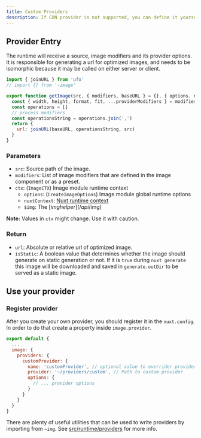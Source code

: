 ```yaml
---
title: Custom Providers
description: If CDN provider is not supported, you can define it yourself.
---
```


## Provider Entry

The runtime will receive a source, image modifiers and its provider options. It is responsible for generating a url for optimized images, and needs to be isomorphic because it may be called on either server or client.

```js
import { joinURL } from 'ufo'
// import {} from '~image'

export function getImage(src, { modifiers, baseURL } = {}, { options, nuxtContext, $img }) {
  const { width, height, format, fit, ...providerModifiers } = modifiers
  const operations = []
  // process modifiers
  const operationsString = operations.join(',')
  return {
    url: joinURL(baseURL, operationsString, src)
  }
}
```

### Parameters

- `src`: Source path of the image.
- `modifiers`: List of image modifiers that are defined in the image component or as a preset.
- `ctx`: (`ImageCTX`) Image module runtime context
  - `options`: (`CreateImageOptions`) Image module global runtime options
  - `nuxtContext`: [Nuxt runtime context](https://nuxtjs.org/docs/2.x/internals-glossary/context/)
  - `$img`: The [$img helper](/api/$img)

**Note:** Values in `ctx` might change. Use it with caution.

### Return

- `url`: Absolute or relative url of optimized image.
- `isStatic`: A boolean value that determines whether the image should generate on static generation or not. If it is `true` during `nuxt generate` this image will be downloaded and saved in `generate.outDir` to be served as a static image.

## Use your provider

### Register provider

After you create your own provider, you should register it in the `nuxt.config`. In order to do that create a property inside `image.provider`.

```js
export default {
  ...
  image: {
    providers: {
      customProvider: {
        name: 'customProvider', // optional value to overrider provider name
        provider: '~/providers/custom', // Path to custom provider
        options: {
          // ... provider options
        }
      }
    }
  }
}
```

There are plenty of useful utilities that can be used to write providers by importing from `~img`. See [src/runtime/providers](https://github.com/nuxt/image/tree/dev/src/runtime/providers) for more info.
